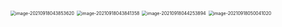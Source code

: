 

<img src="D:\dev\AllNote\.mdnote\assets\image-20210918043853620.png" alt="image-20210918043853620" style="zoom:50%;" />

<img src="D:\dev\AllNote\.mdnote\assets\image-20210918043841358.png" alt="image-20210918043841358" style="zoom:50%;" />

<img src="D:\dev\AllNote\.mdnote\assets\image-20210918044253894.png" alt="image-20210918044253894" style="zoom:50%;" />

<img src="D:\dev\AllNote\.mdnote\assets\image-20210918050041020.png" alt="image-20210918050041020" style="zoom:50%;" />